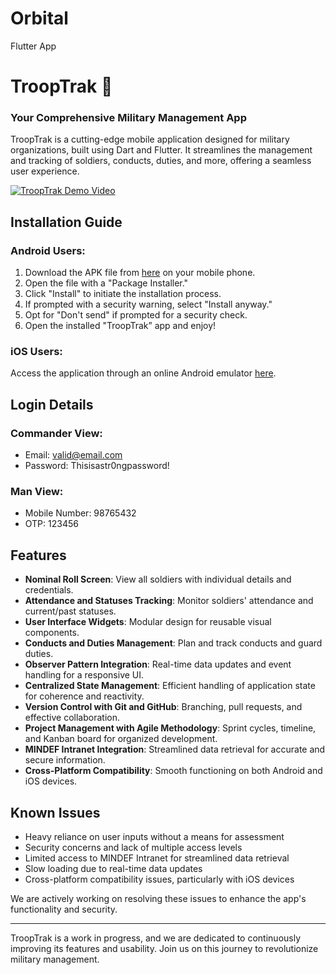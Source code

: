 # Orbital 
 Flutter App
# TroopTrak 🚀

### Your Comprehensive Military Management App

TroopTrak is a cutting-edge mobile application designed for military organizations, built using Dart and Flutter. It streamlines the management and tracking of soldiers, conducts, duties, and more, offering a seamless user experience.

[![TroopTrak Demo Video](https://img.youtube.com/vi/VIDEO_ID/0.jpg)](https://www.youtube.com/watch?v=VIDEO_ID)

## Installation Guide

### Android Users:

1. Download the APK file from [here](https://www.example.com/TroopTrak.apk) on your mobile phone.
2. Open the file with a "Package Installer."
3. Click "Install" to initiate the installation process.
4. If prompted with a security warning, select "Install anyway."
5. Opt for "Don't send" if prompted for a security check.
6. Open the installed "TroopTrak” app and enjoy!

### iOS Users:

Access the application through an online Android emulator [here](https://www.example.com/android_emulator).

## Login Details

### Commander View:

- Email: valid@email.com
- Password: Thisisastr0ngpassword!

### Man View:

- Mobile Number: 98765432
- OTP: 123456

## Features

- **Nominal Roll Screen**: View all soldiers with individual details and credentials.
- **Attendance and Statuses Tracking**: Monitor soldiers' attendance and current/past statuses.
- **User Interface Widgets**: Modular design for reusable visual components.
- **Conducts and Duties Management**: Plan and track conducts and guard duties.
- **Observer Pattern Integration**: Real-time data updates and event handling for a responsive UI.
- **Centralized State Management**: Efficient handling of application state for coherence and reactivity.
- **Version Control with Git and GitHub**: Branching, pull requests, and effective collaboration.
- **Project Management with Agile Methodology**: Sprint cycles, timeline, and Kanban board for organized development.
- **MINDEF Intranet Integration**: Streamlined data retrieval for accurate and secure information.
- **Cross-Platform Compatibility**: Smooth functioning on both Android and iOS devices.

## Known Issues

- Heavy reliance on user inputs without a means for assessment
- Security concerns and lack of multiple access levels
- Limited access to MINDEF Intranet for streamlined data retrieval
- Slow loading due to real-time data updates
- Cross-platform compatibility issues, particularly with iOS devices

We are actively working on resolving these issues to enhance the app's functionality and security.

---

TroopTrak is a work in progress, and we are dedicated to continuously improving its features and usability. Join us on this journey to revolutionize military management.
